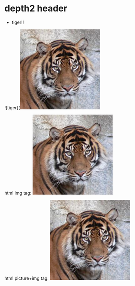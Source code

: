 # depth2 header

- tiger!!

![tiger](![tiger](../../images/tiger.jpg)

html img tag:
<img src="../../images/tiger.jpg" alt="TIGER">

html picture+img tag:
<picture>
  <img src="../../images/tiger.jpg" alt="TIGER">
</picture>
